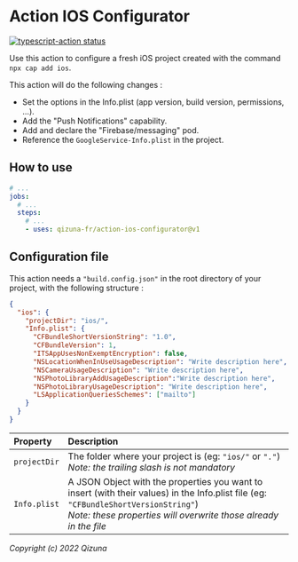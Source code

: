 # Action IOS Configurator

<a href="https://github.com/actions/typescript-action/actions"><img alt="typescript-action status" src="https://github.com/actions/typescript-action/workflows/build-test/badge.svg"></a>

Use this action to configure a fresh iOS project created with the command `npx cap add ios`.

This action will do the following changes :

- Set the options in the Info.plist (app version, build version, permissions, ...).
- Add the "Push Notifications" capability.
- Add and declare the "Firebase/messaging" pod.
- Reference the `GoogleService-Info.plist` in the project.

## How to use

```yaml
# ...
jobs:
  # ...
  steps:
    # ...
    - uses: qizuna-fr/action-ios-configurator@v1
```

## Configuration file

This action needs a `"build.config.json"` in the root directory of your project, with the following structure :

```json
{
  "ios": {
    "projectDir": "ios/",
    "Info.plist": {
      "CFBundleShortVersionString": "1.0",
      "CFBundleVersion": 1,
      "ITSAppUsesNonExemptEncryption": false,
      "NSLocationWhenInUseUsageDescription": "Write description here",
      "NSCameraUsageDescription": "Write description here",
      "NSPhotoLibraryAddUsageDescription":"Write description here",
      "NSPhotoLibraryUsageDescription": "Write description here",
      "LSApplicationQueriesSchemes": ["mailto"]
    }
  }
}
```

| Property | Description |
| :--- | :--- |
| `projectDir` | The folder where your project is (eg: `"ios/"` or `"."`)<br>*Note: the trailing slash is not mandatory*
| `Info.plist` | A JSON Object with the properties you want to insert (with their values) in the Info.plist file (eg: `"CFBundleShortVersionString"`)<br>*Note: these properties will overwrite those already in the file*


*Copyright (c) 2022 Qizuna*
